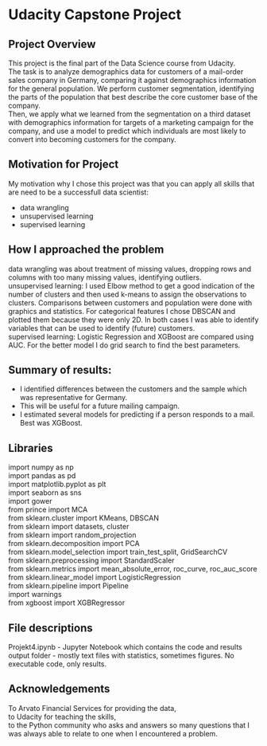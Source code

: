 # Udacity Capstone Project

## Project Overview
This project is the final part of the Data Science course from Udacity. \
The task is to analyze demographics data for customers of a mail-order sales company in Germany, comparing it against demographics information for the general population. We perform customer segmentation, identifying the parts of the population that best describe the core customer base of the company. \
Then, we apply what we learned from the segmentation on a third dataset with demographics information for targets of a marketing campaign for the company, and use a model to predict which individuals are most likely to convert into becoming customers for the company.

## Motivation for Project
My motivation why I chose this project was that you can apply all skills that are need to be a successfull data scientist:
- data wrangling
- unsupervised learning
- supervised learning

## How I approached the problem
data wrangling was about treatment of missing values, dropping rows and columns with too many missing values, identifying outliers. \
unsupervised learning: I used Elbow method to get a good indication of the number of clusters and then used k-means to assign the observations to clusters. Comparisons between customers and population were done with graphics and statistics. For categorical features I chose DBSCAN and plotted them because they were only 2D. In both cases I was able to identify variables that can be used to identify (future) customers.  \
supervised learning: Logistic Regression and XGBoost are compared using AUC. For the better model I do grid search to find the best parameters. 

## Summary of results: 
- I identified differences between the customers and the sample which was representative for Germany.
- This will be useful for a future mailing campaign.
- I estimated several models for predicting if a person responds to a mail. Best was XGBoost.

## Libraries
import numpy as np \
import pandas as pd \
import matplotlib.pyplot as plt \
import seaborn as sns \
import gower \
from prince import MCA \
from sklearn.cluster import KMeans, DBSCAN \
from sklearn import datasets, cluster \
from sklearn import random_projection \
from sklearn.decomposition import PCA \
from sklearn.model_selection import train_test_split, GridSearchCV \
from sklearn.preprocessing import StandardScaler \
from sklearn.metrics import mean_absolute_error, roc_curve, roc_auc_score \
from sklearn.linear_model import LogisticRegression \
from sklearn.pipeline import Pipeline \
import warnings \
from xgboost import XGBRegressor

## File descriptions 
Projekt4.ipynb - Jupyter Notebook which contains the code and results \
output folder - mostly text files with statistics, sometimes figures. No executable code, only results. 
## Acknowledgements
To Arvato Financial Services for providing the data, \
to Udacity for teaching the skills, \
to the Python community who asks and answers so many questions that I was always able to relate to one when I encountered a problem. 


